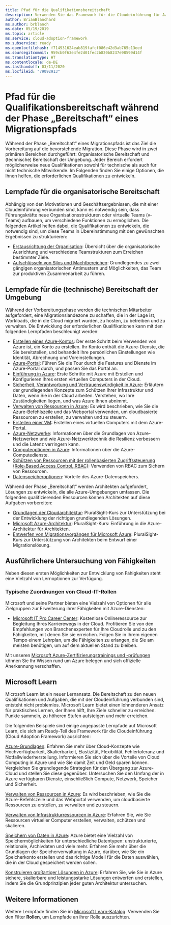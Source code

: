 ```yaml
---
title: Pfad für die Qualifikationsbereitschaft
description: Verwenden Sie das Framework für die Cloudeinführung für Azure, um zu erfahren, wie Sie die für Ihre Migrationsjourney benötigten Qualifikationen sicherstellen.
author: BrianBlanchard
ms.author: brblanch
ms.date: 05/19/2019
ms.topic: article
ms.service: cloud-adoption-framework
ms.subservice: ready
ms.openlocfilehash: f714931624eab819fafcf086e42d3ab765c13eed
ms.sourcegitcommit: 959cb0f63e4fe2d01fec2b820b8237e98599d14f
ms.translationtype: HT
ms.contentlocale: de-DE
ms.lasthandoff: 03/11/2020
ms.locfileid: "79092913"
---
```

# <a name="skills-readiness-path-during-the-ready-phase-of-a-migration-journey"></a>Pfad für die Qualifikationsbereitschaft während der Phase „Bereitschaft“ eines Migrationspfads

Während der Phase „Bereitschaft“ eines Migrationspfads ist das Ziel die Vorbereitung auf die bevorstehende Migration. Diese Phase wird in zwei primären Bereichen durchgeführt: Organisatorische Bereitschaft und (technische) Bereitschaft der Umgebung. Jeder Bereich erfordert möglicherweise neue Qualifikationen sowohl für technische als auch für nicht technische Mitwirkende. Im Folgenden finden Sie einige Optionen, die Ihnen helfen, die erforderlichen Qualifikationen zu entwickeln.

## <a name="organizational-readiness-learning-paths"></a>Lernpfade für die organisatorische Bereitschaft

Abhängig von den Motivationen und Geschäftsergebnissen, die mit einer Cloudeinführung verbunden sind, kann es notwendig sein, dass Führungskräfte neue Organisationsstrukturen oder virtuelle Teams (v-Teams) aufbauen, um verschiedene Funktionen zu ermöglichen. Die folgenden Artikel helfen dabei, die Qualifikationen zu entwickeln, die notwendig sind, um diese Teams in Übereinstimmung mit den gewünschten Ergebnissen zu strukturieren:

- [Erstausrichtung der Organisation](./index.md): Übersicht über die organisatorische Ausrichtung und verschiedene Teamstrukturen zum Erreichen bestimmter Ziele.
- [Aufschlüsseln von Silos und Machtbereichen](../organize/fiefdoms-silos.md): Grundlegendes zu zwei gängigen organisatorischen Antimustern und Möglichkeiten, das Team zur produktiven Zusammenarbeit zu führen.

## <a name="environmental-technical-readiness-learning-paths"></a>Lernpfade für die (technische) Bereitschaft der Umgebung

Während der Vorbereitungsphase werden die technischen Mitarbeiter aufgefordert, eine Migrationslandezone zu schaffen, die in der Lage ist, Workloads, die in die Cloud migriert wurden, zu hosten, zu betreiben und zu verwalten. Die Entwicklung der erforderlichen Qualifikationen kann mit den folgenden Lernpfaden beschleunigt werden:

- [Erstellen eines Azure-Kontos](https://docs.microsoft.com/learn/modules/create-an-azure-account): Der erste Schritt beim Verwenden von Azure ist, ein Konto zu erstellen. Ihr Konto enthält die Azure-Dienste, die Sie bereitstellen, und behandelt Ihre persönlichen Einstellungen wie Identität, Abrechnung und Voreinstellungen.
- [Azure-Portal](https://docs.microsoft.com/learn/modules/tour-azure-portal): Führen Sie die Tour durch die Features und Dienste im Azure-Portal durch, und passen Sie das Portal an.
- [Einführung in Azure](https://docs.microsoft.com/learn/modules/welcome-to-azure): Erste Schritte mit Azure mit Erstellen und Konfigurieren Ihres ersten virtuellen Computers in der Cloud.
- [Sicherheit, Verantwortung und Vertrauenswürdigkeit in Azure](https://docs.microsoft.com/learn/modules/intro-to-security-in-azure): Erläutern der grundlegenden Konzepte zum Schützen Ihrer Infrastruktur und Daten, wenn Sie in der Cloud arbeiten. Verstehen, wo Ihre Zuständigkeiten liegen, und was Azure Ihnen abnimmt.
- [Verwalten von Ressourcen in Azure](https://docs.microsoft.com/learn/paths/manage-resources-in-azure): Es wird beschrieben, wie Sie die Azure-Befehlszeile und das Webportal verwenden, um cloudbasierte Ressourcen zu erstellen, zu verwalten und zu steuern.
- [Erstellen einer VM](https://docs.microsoft.com/learn/modules/create-windows-virtual-machine-in-azure): Erstellen eines virtuellen Computers mit dem Azure-Portal.
- [Azure-Netzwerke](https://docs.microsoft.com/learn/modules/intro-to-azure-networking): Informationen über die Grundlagen von Azure-Netzwerken und wie Azure-Netzwerktechnik die Resilienz verbessern und die Latenz verringern kann.
- [Computeoptionen in Azure](https://docs.microsoft.com/learn/modules/intro-to-azure-compute): Informationen über die Azure-Computedienste.
- [Schützen von Ressourcen mit der rollenbasierten Zugriffssteuerung (Role-Based Access Control, RBAC)](https://docs.microsoft.com/learn/modules/secure-azure-resources-with-rbac): Verwenden von RBAC zum Sichern von Ressourcen.
- [Datenspeicheroptionen](https://docs.microsoft.com/learn/modules/intro-to-data-in-azure/index): Vorteile des Azure-Datenspeichers.

Während der Phase „Bereitschaft“ werden Architekten aufgefordert, Lösungen zu entwickeln, die alle Azure-Umgebungen umfassen. Die folgenden qualifizierenden Ressourcen können Architekten auf diese Aufgaben vorbereiten:

- [Grundlagen der Cloudarchitektur](https://app.pluralsight.com/library/courses/cloud-architecture-foundations): PluralSight-Kurs zur Unterstützung bei der Entwicklung der richtigen grundlegenden Lösungen.
- [Microsoft Azure-Architektur](https://app.pluralsight.com/library/courses/cloud-architecture-foundations): PluralSight-Kurs: Einführung in die Azure-Architektur für Architekten.
- [Entwerfen von Migrationsvorgängen für Microsoft Azure](https://app.pluralsight.com/library/courses/cloud-architecture-foundations): PluralSight-Kurs zur Unterstützung von Architekten beim Entwurf einer Migrationslösung.

## <a name="deeper-skills-exploration"></a>Ausführlichere Untersuchung von Fähigkeiten

Neben diesen ersten Möglichkeiten zur Entwicklung von Fähigkeiten steht eine Vielzahl von Lernoptionen zur Verfügung.

### <a name="typical-mappings-of-cloud-it-roles"></a>Typische Zuordnungen von Cloud-IT-Rollen

Microsoft und seine Partner bieten eine Vielzahl von Optionen für alle Zielgruppen zur Erweiterung ihrer Fähigkeiten mit Azure-Diensten:

- [Microsoft IT Pro Career Center](https://www.microsoft.com/itpro): Kostenlose Onlineressource zur Begleitung Ihres Karrierewegs in der Cloud. Profitieren Sie von den Empfehlungen von Branchenexperten für Ihre Cloudrolle und zu den Fähigkeiten, mit denen Sie sie erreichen. Folgen Sie in Ihrem eigenen Tempo einem Lehrplan, um die Fähigkeiten zu erlangen, die Sie am meisten benötigen, um auf dem aktuellen Stand zu bleiben.

Mit unseren [Microsoft Azure-Zertifizierungstrainings und -prüfungen](https://www.microsoft.com/learning/azure-certification.aspx) können Sie Ihr Wissen rund um Azure belegen und sich offizielle Anerkennung verschaffen.

## <a name="microsoft-learn"></a>Microsoft Learn

Microsoft Learn ist ein neuer Lernansatz. Die Bereitschaft zu den neuen Qualifikationen und Aufgaben, die mit der Cloudeinführung verbunden sind, entsteht nicht problemlos. Microsoft Learn bietet einen lohnenderen Ansatz für praktisches Lernen, der Ihnen hilft, Ihre Ziele schneller zu erreichen. Punkte sammeln, zu höheren Stufen aufsteigen und mehr erreichen.

Die folgenden Beispiele sind einige angepasste Lernpfade auf Microsoft Learn, die sich am Ready-Teil des Framework für die Cloudeinführung (Cloud Adoption Framework) ausrichten:

[Azure-Grundlagen](https://docs.microsoft.com/learn/paths/azure-for-the-data-engineer): Erfahren Sie mehr über Cloud-Konzepte wie Hochverfügbarkeit, Skalierbarkeit, Elastizität, Flexibilität, Fehlertoleranz und Notfallwiederherstellung.  Informieren Sie sich über die Vorteile von Cloud Computing in Azure und wie Sie damit Zeit und Geld sparen können. Vergleichen Sie grundlegende Strategien für den Übergang zur Azure-Cloud und stellen Sie diese gegenüber. Untersuchen Sie den Umfang der in Azure verfügbaren Dienste, einschließlich Compute, Netzwerk, Speicher und Sicherheit.

[Verwalten von Ressourcen in Azure](https://docs.microsoft.com/learn/paths/azure-for-the-data-engineer): Es wird beschrieben, wie Sie die Azure-Befehlszeile und das Webportal verwenden, um cloudbasierte Ressourcen zu erstellen, zu verwalten und zu steuern.

[Verwalten von Infrastrukturressourcen in Azure](https://docs.microsoft.com/learn/paths/administer-infrastructure-resources-in-azure): Erfahren Sie, wie Sie Ressourcen virtueller Computer erstellen, verwalten, schützen und skalieren.

[Speichern von Daten in Azure](https://docs.microsoft.com/learn/paths/store-data-in-azure): Azure bietet eine Vielzahl von Speichermöglichkeiten für unterschiedliche Datentypen: unstrukturierte, relationale, Archivdaten und viele mehr. Erfahren Sie mehr über die Grundlagen der Speicherverwaltung in Azure, darüber, wie Sie ein Speicherkonto erstellen und das richtige Modell für die Daten auswählen, die in der Cloud gespeichert werden sollen.

[Konstruieren großartiger Lösungen in Azure](https://docs.microsoft.com/learn/paths/architect-great-solutions-in-azure): Erfahren Sie, wie Sie in Azure sichere, skalierbare und leistungsstarke Lösungen entwerfen und erstellen, indem Sie die Grundprinzipien jeder guten Architektur untersuchen.

## <a name="learn-more"></a>Weitere Informationen

Weitere Lernpfade finden Sie im [Microsoft Learn-Katalog](https://docs.microsoft.com/learn/browse). Verwenden Sie den Filter **Rollen**, um Lernpfade an ihrer Rolle auszurichten.
